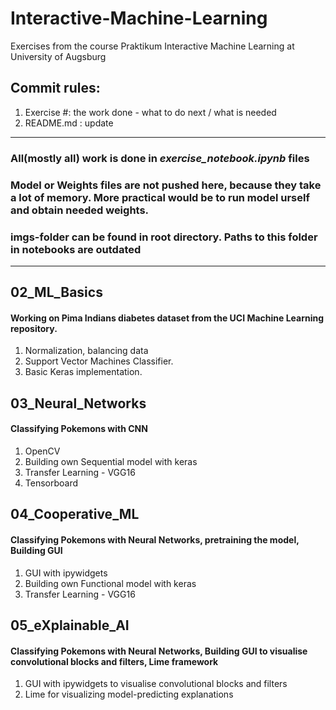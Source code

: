 # Interactive-Machine-Learning
Exercises from the course Praktikum Interactive Machine Learning at University of Augsburg

## Commit rules:

1. Exercise #: the work done - what to do next / what is needed
2. README.md : update

-----
### All(mostly all) work is done in <i>exercise_notebook.ipynb</i> files
### Model or Weights files are not pushed here, because they take a lot of memory. More practical would be to run model urself and obtain needed weights.
### imgs-folder can be found in root directory. Paths to this folder in notebooks are outdated
-----

## 02_ML_Basics

#### Working on Pima Indians diabetes dataset from the UCI Machine Learning repository.

1. Normalization, balancing data
2. Support Vector Machines Classifier.
3. Basic Keras implementation.

## 03_Neural_Networks

#### Classifying Pokemons with CNN

1. OpenCV
2. Building own Sequential model with keras
3. Transfer Learning - VGG16
4. Tensorboard

## 04_Cooperative_ML

#### Classifying Pokemons with Neural Networks, pretraining the model, Building GUI 

1. GUI with ipywidgets
2. Building own Functional model with keras
3. Transfer Learning - VGG16

## 05_eXplainable_AI

#### Classifying Pokemons with Neural Networks, Building GUI to visualise convolutional blocks and filters, Lime framework

1. GUI with ipywidgets to visualise convolutional blocks and filters
2. Lime for visualizing model-predicting explanations
